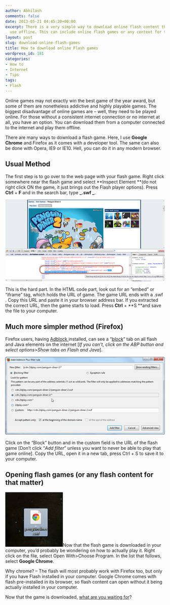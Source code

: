 ```yaml
---
author: Abhilash
comments: false
date: 2013-05-21 04:45:20+00:00
excerpt: There is a very simple way to download online flash content that you can
  use offline. This can include online flash games or any content for that matter.
layout: post
slug: download-online-flash-games
title: How to download online Flash games
wordpress_id: 181
categories:
- How to
- Internet
- Tips
tags:
- Flash
---
```


Online games may not exactly win the best game of the year award, but some of them are nonetheless addictive and highly playable games. The biggest disadvantage of online games are – well, they need to be played online. For those without a consistent internet connection or no internet at all, you have an option. You can download them from a computer connected to the internet and play them offline.

There are many ways to download a flash game. Here, I use **Google Chrome** and Firefox as it comes with a developer tool. The same can also be done with Opera, IE9 or IE10. Hell, you can do it in any modern browser.


## Usual Method


The first step is to go over to the web page with your flash game. Right click somewhere near the flash game and select **Inspect Element **(do not right click ON the game, it just brings out the Flash player options). Press **Ctrl** + **F** and in the search bar, type **_.swf _**.

[![inspect-element-flash-game](images/inspect-element-flash-game_thumb.png)](http://img.techcovered.org/tc/inspect-element-flash-game.png)

This is the hard part. In the HTML code part, look out for an “embed” or “iframe” tag, which holds the URL of game. The game URL ends with a .swf . Copy this URL and paste it in your browser address bar. If you extracted the correct URL, then the game starts to load. Press **Ctrl** + **S **and save the file to your computer.


## Much more simpler method (Firefox)


Firefox users, having [Adblock ](https://addons.mozilla.org/en-US/firefox/addon/adblock-plus/)installed, can see a “[_block_](images/block-button-adblock.png)” tab on all flash and Java elements on the internet [_If you can’t, click on the ABP button and select options>Show tabs on Flash and Java_].

[![custom-adblock-flash-link](images/custom-adblock-flash-link_thumb.png)](http://img.techcovered.org/tc/custom-adblock-flash-link.png)

Click on the “Block” button and in the custom field is the URL of the flash game [Don’t click “_Add filter_” unless you want to never be able to play that game online]. Copy the URL, open it in a new tab, press Ctrl + S to save it to your computer.


## Opening flash games (or any flash content for that matter)


[![flash-chrome-icon](images/flash-chrome-icon_thumb.png)](http://img.techcovered.org/tc/flash-chrome-icon.png)Now that the flash game is downloaded in your computer, you’d probably be wondering on how to actually play it. Right click on the file, select Open With>Choose Program. In the list that follows, select **Google Chrome**.

Why chrome? – The flash will most probably work with Firefox too, but only if you have Flash installed in your computer. Google Chrome comes with flash pre-installed in its browser, so flash content can open without it being actually installed in your computer.

Now that the game is downloaded, [what are you waiting for](https://www.google.com/search?q=top+online+games)?
